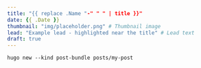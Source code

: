 ```yaml
---
title: "{{ replace .Name "-" " " | title }}"
date: {{ .Date }}
thumbnail: "img/placeholder.png" # Thumbnail image
lead: "Example lead - highlighted near the title" # Lead text
draft: true
---
```


```hugo new --kind post-bundle posts/my-post```

<!--more-->
